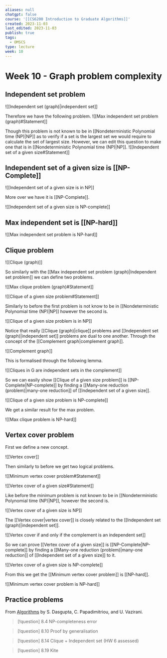 ```yaml
---
aliases: null
chatgpt: false
course: '[[CS6200 Introduction to Graduate Algorithms]]'
created: 2023-11-03
last_edited: 2023-11-03
publish: true
tags:
  - OMSCS
type: lecture
week: 10
---
```

# Week 10 - Graph problem complexity

## Independent set problem

![[Independent set (graph)|independent set]]

Therefore we have the following problem.
![[Max independent set problem (graph)#Statement]]

Though this problem is not known to be in [[Nondeterministic Polynomial time (NP)|NP]] as to verify if a set is the largest set we would require to calculate the set of largest size. However, we can edit this question to make one that is in [[Nondeterministic Polynomial time (NP)|NP]].
![[Independent set of a given size#Statement]]

## Independent set of a given size is [[NP-Complete]]

![[Independent set of a given size is in NP]]

More over we have it is [[NP-Complete]].

![[Independent set of a given size is NP-complete]]

## Max independent set is [[NP-hard]]

![[Max independent set problem is NP-hard]]

## Clique problem

![[Clique (graph)]]

So similarly with the [[Max independent set problem (graph)|Independent set problem]] we can define two problems.

![[Max clique problem (graph)#Statement]]

![[Clique of a given size problem#Statement]]

Similarly to before the first problem is not know to be in [[Nondeterministic Polynomial time (NP)|NP]] however the second is.

![[Clique of a given size problem is in NP]]

Notice that really [[Clique (graph)|clique]] problems and [[Independent set (graph)|independent set]] problems are dual to one another. Through the concept of the [[Complement graph|complement graph]].

![[Complement graph]]

This is formalised through the following lemma.

![[Cliques in G are independent sets in the complement]]

So we can easily show [[Clique of a given size problem]] is [[NP-Complete|NP-complete]] by finding a [[Many-one reduction (problem)|many-one reduction]] of [[Independent set of a given size]].

![[Clique of a given size problem is NP-complete]]

We get a similar result for the max problem.

![[Max clique problem is NP-hard]]

## Vertex cover problem

First we define a new concept.

![[Vertex cover]]

Then similarly to before we get two logical problems.

![[Minimum vertex cover problem#Statement]]

![[Vertex cover of a given size#Statement]]

Like before the minimum problem is not known to be in [[Nondeterministic Polynomial time (NP)|NP]], however the second is.

![[Vertex cover of a given size is NP]]

The [[Vertex cover|vertex cover]] is closely related to the [[Independent set (graph)|independent set]].

![[Vertex cover if and only if the complement is an independent set]]

So we can prove [[Vertex cover of a given size]] is [[NP-Complete|NP-complete]] by finding a [[Many-one reduction (problem)|many-one reduction]] of [[Independent set of a given size]] to it.

![[Vertex cover of a given size is NP-complete]]

From this we get the [[Minimum vertex cover problem]] is [[NP-hard]].

![[Minimum vertex cover problem is NP-hard]]

## Practice problems

From [Algorithms](http://algorithmics.lsi.upc.edu/docs/Dasgupta-Papadimitriou-Vazirani.pdf) by S. Dasgupta, C. Papadimitriou, and U. Vazirani.

>[!question] 8.4 NP-completeness error

>[!question] 8.10 Proof by generalisation

>[!question] 8.14 Clique + Independent set (HW 6 assessed)

>[!question] 8.19 Kite

